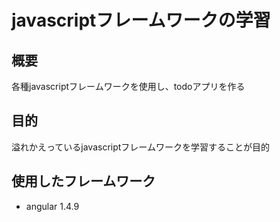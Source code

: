 javascriptフレームワークの学習
===

## 概要
各種javascriptフレームワークを使用し、todoアプリを作る

## 目的
溢れかえっているjavascriptフレームワークを学習することが目的

## 使用したフレームワーク
* angular 1.4.9